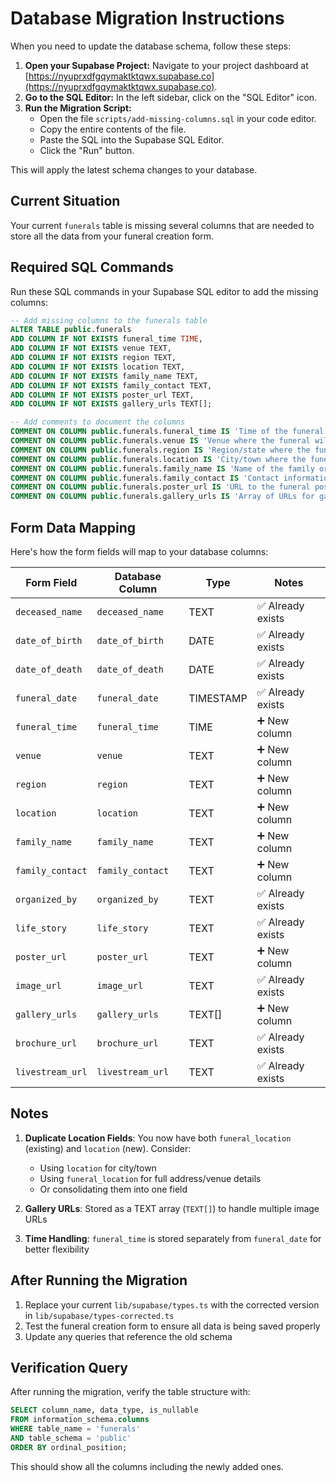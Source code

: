 # Database Migration Instructions

When you need to update the database schema, follow these steps:

1.  **Open your Supabase Project:** Navigate to your project dashboard at [https://nyuprxdfgqymaktktqwx.supabase.co](https://nyuprxdfgqymaktktqwx.supabase.co).
2.  **Go to the SQL Editor:** In the left sidebar, click on the "SQL Editor" icon.
3.  **Run the Migration Script:**
    *   Open the file `scripts/add-missing-columns.sql` in your code editor.
    *   Copy the entire contents of the file.
    *   Paste the SQL into the Supabase SQL Editor.
    *   Click the "Run" button.

This will apply the latest schema changes to your database.

## Current Situation
Your current `funerals` table is missing several columns that are needed to store all the data from your funeral creation form.

## Required SQL Commands

Run these SQL commands in your Supabase SQL editor to add the missing columns:

```sql
-- Add missing columns to the funerals table
ALTER TABLE public.funerals 
ADD COLUMN IF NOT EXISTS funeral_time TIME,
ADD COLUMN IF NOT EXISTS venue TEXT,
ADD COLUMN IF NOT EXISTS region TEXT,
ADD COLUMN IF NOT EXISTS location TEXT,
ADD COLUMN IF NOT EXISTS family_name TEXT,
ADD COLUMN IF NOT EXISTS family_contact TEXT,
ADD COLUMN IF NOT EXISTS poster_url TEXT,
ADD COLUMN IF NOT EXISTS gallery_urls TEXT[];

-- Add comments to document the columns
COMMENT ON COLUMN public.funerals.funeral_time IS 'Time of the funeral service';
COMMENT ON COLUMN public.funerals.venue IS 'Venue where the funeral will be held';
COMMENT ON COLUMN public.funerals.region IS 'Region/state where the funeral is taking place';
COMMENT ON COLUMN public.funerals.location IS 'City/town where the funeral is taking place';
COMMENT ON COLUMN public.funerals.family_name IS 'Name of the family organizing the funeral';
COMMENT ON COLUMN public.funerals.family_contact IS 'Contact information for the family';
COMMENT ON COLUMN public.funerals.poster_url IS 'URL to the funeral poster image';
COMMENT ON COLUMN public.funerals.gallery_urls IS 'Array of URLs for gallery images';
```

## Form Data Mapping

Here's how the form fields will map to your database columns:

| Form Field | Database Column | Type | Notes |
|------------|----------------|------|-------|
| `deceased_name` | `deceased_name` | TEXT | ✅ Already exists |
| `date_of_birth` | `date_of_birth` | DATE | ✅ Already exists |
| `date_of_death` | `date_of_death` | DATE | ✅ Already exists |
| `funeral_date` | `funeral_date` | TIMESTAMP | ✅ Already exists |
| `funeral_time` | `funeral_time` | TIME | ➕ New column |
| `venue` | `venue` | TEXT | ➕ New column |
| `region` | `region` | TEXT | ➕ New column |
| `location` | `location` | TEXT | ➕ New column |
| `family_name` | `family_name` | TEXT | ➕ New column |
| `family_contact` | `family_contact` | TEXT | ➕ New column |
| `organized_by` | `organized_by` | TEXT | ✅ Already exists |
| `life_story` | `life_story` | TEXT | ✅ Already exists |
| `poster_url` | `poster_url` | TEXT | ➕ New column |
| `image_url` | `image_url` | TEXT | ✅ Already exists |
| `gallery_urls` | `gallery_urls` | TEXT[] | ➕ New column |
| `brochure_url` | `brochure_url` | TEXT | ✅ Already exists |
| `livestream_url` | `livestream_url` | TEXT | ✅ Already exists |

## Notes

1. **Duplicate Location Fields**: You now have both `funeral_location` (existing) and `location` (new). Consider:
   - Using `location` for city/town
   - Using `funeral_location` for full address/venue details
   - Or consolidating them into one field

2. **Gallery URLs**: Stored as a TEXT array (`TEXT[]`) to handle multiple image URLs

3. **Time Handling**: `funeral_time` is stored separately from `funeral_date` for better flexibility

## After Running the Migration

1. Replace your current `lib/supabase/types.ts` with the corrected version in `lib/supabase/types-corrected.ts`
2. Test the funeral creation form to ensure all data is being saved properly
3. Update any queries that reference the old schema

## Verification Query

After running the migration, verify the table structure with:

```sql
SELECT column_name, data_type, is_nullable 
FROM information_schema.columns 
WHERE table_name = 'funerals' 
AND table_schema = 'public'
ORDER BY ordinal_position;
```

This should show all the columns including the newly added ones.
